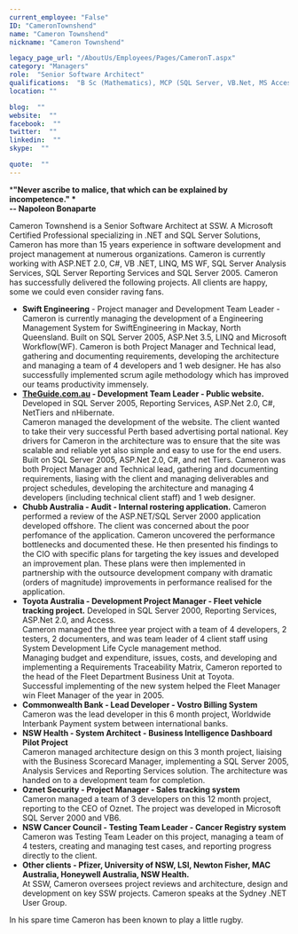 ```yaml
---
current_employee: "False"
ID: "CameronTownshend"
name: "Cameron Townshend"
nickname: "Cameron Townshend"

legacy_page_url: "/AboutUs/Employees/Pages/CameronT.aspx"
category: "Managers"
role:  "Senior Software Architect"
qualifications:  "B Sc (Mathematics), MCP (SQL Server, VB.Net, MS Access, MS Excel, Networking)"
location: ""

blog:  ""
website:  ""
facebook:  ""
twitter:  ""
linkedin:  ""
skype:  ""

quote:  ""
---
```


***"Never ascribe to malice, that which can be explained by incompetence." *  
-- Napoleon Bonaparte** 

Cameron Townshend is a Senior Software Architect at SSW. A Microsoft Certified Professional specializing in .NET and SQL Server Solutions, Cameron has more than 15 years experience in software development and project management at numerous organizations. Cameron is currently working with ASP.NET 2.0, C#, VB .NET, LINQ, MS WF, SQL Server Analysis Services, SQL Server Reporting Services and SQL Server 2005. Cameron has successfully delivered the following projects. All clients are happy, some we could even consider raving fans. 

*   **Swift Engineering** - Project manager and Development Team Leader - Cameron is currently managing the development of a Engineering Management System for SwiftEngineering in Mackay, North Queensland. Built on SQL Server 2005, ASP.Net 3.5, LINQ and Microsoft Workflow(WF). Cameron is both Project Manager and Technical lead, gathering and documenting requirements, developing the architecture and managing a team of 4 developers and 1 web designer. He has also successfully implemented scrum agile methodology which has improved our teams productivity immensely. 
*   **[TheGuide.com.au](http://www.theguide.com.au/) - Development Team Leader - Public website.** Developed in SQL Server 2005, Reporting Services, ASP.Net 2.0, C#, NetTiers and nHibernate.  
Cameron managed the development of the website. The client wanted to take their very successful Perth based advertising portal national. Key drivers for Cameron in the architecture was to ensure that the site was scalable and reliable yet also simple and easy to use for the end users. Built on SQL Server 2005, ASP.Net 2.0, C#, and net Tiers. Cameron was both Project Manager and Technical lead, gathering and documenting requirements, liasing with the client and managing deliverables and project schedules, developing the architecture and managing 4 developers (including technical client staff) and 1 web designer.
*   **Chubb Australia - Audit - Internal rostering application.** Cameron performed a review of the ASP.NET/SQL Server 2000 application developed offshore. The client was concerned about the poor perfomance of the application. Cameron uncovered the performance bottlenecks and documented these. He then presented his findings to the CIO with specific plans for targeting the key issues and developed an improvement plan. These plans were then implemented in partnership with the outsource development company with dramatic (orders of magnitude) improvements in performance realised for the application.
*   **Toyota Australia - Development Project Manager - Fleet vehicle tracking project.** Developed in SQL Server 2000, Reporting Services, ASP.Net 2.0, and Access.   
Cameron managed the three year project with a team of 4 developers, 2 testers, 2 documenters, and was team leader of 4 client staff using System Development Life Cycle management method.  
Managing budget and expenditure, issues, costs, and developing and implementing a Requirements Traceability Matrix, Cameron reported to the head of the Fleet Department Business Unit at Toyota.  
Successful implementing of the new system helped the Fleet Manager win Fleet Manager of the year in 2005. 
*   **Commonwealth Bank - Lead Developer - Vostro Billing System**  
Cameron was the lead developer in this 6 month project, Worldwide Interbank Payment system between international banks. 
*   **NSW Health - System Architect - Business Intelligence Dashboard Pilot Project**  
Cameron managed architecture design on this 3 month project, liaising with the Business Scorecard Manager, implementing a SQL Server 2005, Analysis Services and Reporting Services solution. The architecture was handed on to a development team for completion. 
*   **Oznet Security - Project Manager - Sales tracking system**  
Cameron managed a team of 3 developers on this 12 month project, reporting to the CEO of Oznet. The project was developed in Microsoft SQL Server 2000 and VB6. 
*   **NSW Cancer Council - Testing Team Leader - Cancer Registry system**  
Cameron was Testing Team Leader on this project, managing a team of 4 testers, creating and managing test cases, and reporting progress directly to the client. 
*   **Other clients - Pfizer, University of NSW, LSI, Newton Fisher, MAC Australia, Honeywell Australia, NSW Health.**  
At SSW, Cameron oversees project reviews and architecture, design and development on key SSW projects. Cameron speaks at the Sydney .NET User Group.

In his spare time Cameron has been known to play a little rugby.